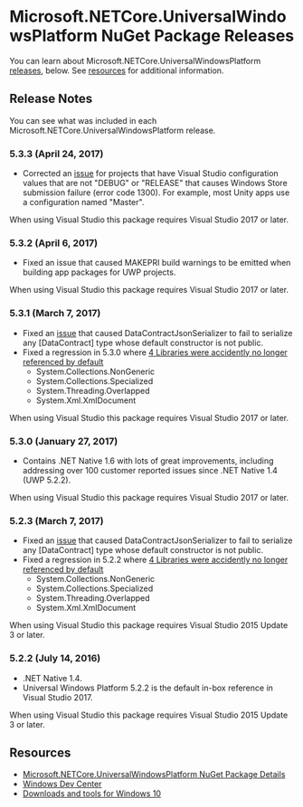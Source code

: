 # Microsoft.NETCore.UniversalWindowsPlatform NuGet Package Releases

You can learn about Microsoft.NETCore.UniversalWindowsPlatform [releases](#releases), below. See [resources](#resources) for additional information.

## Release Notes

You can see what was included in each Microsoft.NETCore.UniversalWindowsPlatform release.

### 5.3.3 (April 24, 2017)

- Corrected an [issue](http://stackoverflow.com/questions/43530071/how-to-fix-app-submission-error-of-1300) for projects that have Visual Studio configuration values that are not "DEBUG" or "RELEASE" that causes Windows Store submission failure (error code 1300). For example, most Unity apps use a configuration named "Master". 

When using Visual Studio this package requires Visual Studio 2017 or later.

### 5.3.2 (April 6, 2017)

- Fixed an issue that caused MAKEPRI build warnings to be emitted when building app packages for UWP projects.

When using Visual Studio this package requires Visual Studio 2017 or later.

### 5.3.1 (March 7, 2017)

- Fixed an [issue](https://github.com/dotnet/corefx/issues/10374) that caused DataContractJsonSerializer to fail to serialize any [DataContract] type whose default constructor is not public.
- Fixed a regression in 5.3.0 where [4 Libraries were accidently no longer referenced by default](https://github.com/dotnet/corefx/issues/10338)
    - System.Collections.NonGeneric
    - System.Collections.Specialized
    - System.Threading.Overlapped
    - System.Xml.XmlDocument

When using Visual Studio this package requires Visual Studio 2017 or later.

### 5.3.0 (January 27, 2017)

- Contains .NET Native 1.6 with lots of great improvements, including addressing over 100 customer reported issues since .NET Native 1.4 (UWP 5.2.2).

When using Visual Studio this package requires Visual Studio 2017 or later.


### 5.2.3 (March 7, 2017)

- Fixed an [issue](https://github.com/dotnet/corefx/issues/10374) that caused DataContractJsonSerializer to fail to serialize any [DataContract] type whose default constructor is not public.
- Fixed a regression in 5.2.2 where [4 Libraries were accidently no longer referenced by default](https://github.com/dotnet/corefx/issues/10338)
    - System.Collections.NonGeneric
    - System.Collections.Specialized
    - System.Threading.Overlapped
    - System.Xml.XmlDocument

When using Visual Studio this package requires Visual Studio 2015 Update 3 or later.

### 5.2.2 (July 14, 2016)

- .NET Native 1.4.
- Universal Windows Platform 5.2.2 is the default in-box reference in Visual Studio 2017.

When using Visual Studio this package requires Visual Studio 2015 Update 3 or later.

## Resources

- [Microsoft.NETCore.UniversalWindowsPlatform NuGet Package Details](https://www.nuget.org/packages/Microsoft.NETCore.UniversalWindowsPlatform)
- [Windows Dev Center](https://developer.microsoft.com/en-us/windows/apps/getstarted)
- [Downloads and tools for Windows 10](https://developer.microsoft.com/en-us/windows/downloads)

